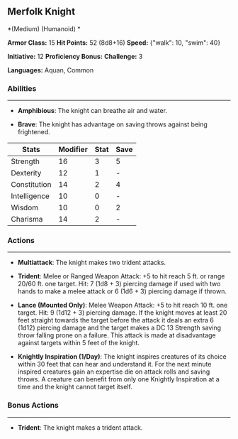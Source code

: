 ## Merfolk Knight
*(Medium) (Humanoid) *

**Armor Class:** 15
**Hit Points:** 52 (8d8+16)
**Speed:** {"walk": 10, "swim": 40}

**Initiative:** 12
**Proficiency Bonus:**
**Challenge:** 3

**Languages:** Aquan, Common

### Abilities
 --- 
- **Amphibious**: The knight can breathe air and water.

- **Brave**: The knight has advantage on saving throws against being frightened.



| Stats | Modifier | Stat | Save
| ---- | ---- | ---- | ---- |
| Strength | 16 | 3 | 5 |
| Dexterity | 12 | 1 | - |
| Constitution | 14 | 2 | 4 |
| Intelligence | 10 | 0 | - |
| Wisdom | 10 | 0 | 2 |
| Charisma | 14 | 2 | - |

### Actions
 --- 
- **Multiattack**: The knight makes two trident attacks.

- **Trident**: Melee or Ranged Weapon Attack: +5 to hit  reach 5 ft. or range 20/60 ft.  one target. Hit: 7 (1d8 + 3) piercing damage if used with two hands to make a melee attack  or 6 (1d6 + 3) piercing damage if thrown.

- **Lance (Mounted Only)**: Melee Weapon Attack: +5 to hit  reach 10 ft.  one target. Hit: 9 (1d12 + 3) piercing damage. If the knight moves at least 20 feet straight towards the target before the attack  it deals an extra 6 (1d12) piercing damage  and the target makes a DC 13 Strength saving throw  falling prone on a failure. This attack is made at disadvantage against targets within 5 feet of the knight.

- **Knightly Inspiration (1/Day)**: The knight inspires creatures of its choice within 30 feet that can hear and understand it. For the next minute  inspired creatures gain an expertise die on attack rolls and saving throws. A creature can benefit from only one Knightly Inspiration at a time  and the knight cannot target itself.

### Bonus Actions
 --- 
- **Trident**: The knight makes a trident attack.

